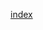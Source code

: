 <span type="link" tag="20160703_qksg8ijz" hash="">[index](/content/我们的团队/新手指南/index__[20160703_qksg8ijz].md)</span>  